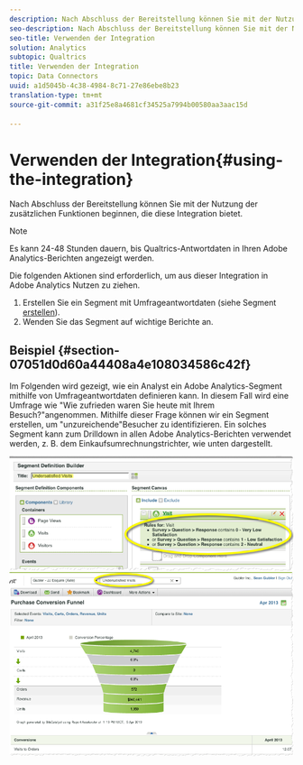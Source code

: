 ```yaml
---
description: Nach Abschluss der Bereitstellung können Sie mit der Nutzung der zusätzlichen Funktionen beginnen, die diese Integration bietet.
seo-description: Nach Abschluss der Bereitstellung können Sie mit der Nutzung der zusätzlichen Funktionen beginnen, die diese Integration bietet.
seo-title: Verwenden der Integration
solution: Analytics
subtopic: Qualtrics
title: Verwenden der Integration
topic: Data Connectors
uuid: a1d5045b-4c38-4984-8c71-27e86ebe8b23
translation-type: tm+mt
source-git-commit: a31f25e8a4681cf34525a7994b00580aa3aac15d

---
```



# Verwenden der Integration{#using-the-integration}

Nach Abschluss der Bereitstellung können Sie mit der Nutzung der zusätzlichen Funktionen beginnen, die diese Integration bietet.

>[!NOTE]
>
>Es kann 24-48 Stunden dauern, bis Qualtrics-Antwortdaten in Ihren Adobe Analytics-Berichten angezeigt werden.

Die folgenden Aktionen sind erforderlich, um aus dieser Integration in Adobe Analytics Nutzen zu ziehen.

1. Erstellen Sie ein Segment mit Umfrageantwortdaten (siehe Segment [erstellen](https://docs.adobe.com/content/help/en/analytics/components/segmentation/seg-home.html)).
1. Wenden Sie das Segment auf wichtige Berichte an.

## Beispiel {#section-07051d0d60a44408a4e108034586c42f}

Im Folgenden wird gezeigt, wie ein Analyst ein Adobe Analytics-Segment mithilfe von Umfrageantwortdaten definieren kann. In diesem Fall wird eine Umfrage wie "Wie zufrieden waren Sie heute mit Ihrem Besuch?"angenommen. Mithilfe dieser Frage können wir ein Segment erstellen, um "unzureichende"Besucher zu identifizieren. Ein solches Segment kann zum Drilldown in allen Adobe Analytics-Berichten verwendet werden, z. B. dem Einkaufsumrechnungstrichter, wie unten dargestellt.

![](assets/using-1.png) ![](assets/using-2.png)

